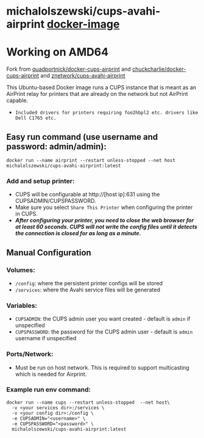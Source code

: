 # michalolszewski/cups-avahi-airprint [docker-image](https://hub.docker.com/r/michalolszewski/cups-avahi-airprint)

# Working on AMD64

Fork from [quadportnick/docker-cups-airprint](https://github.com/quadportnick/docker-cups-airprint) and [chuckcharlie/docker-cups-airprint](https://github.com/chuckcharlie/docker-cups-airprint) and [znetwork/cups-avahi-airprint](https://hub.docker.com/r/znetwork/synology-airprint)

This Ubuntu-based Docker image runs a CUPS instance that is meant as an AirPrint relay for printers that are already on the network but not AirPrint capable.
* `Included drivers for printers requiring foo2hbpl2 etc. drivers like Dell C1765 etc.`

## Easy run command (use username and password: admin/admin):
```docker run --name airprint --restart unless-stopped --net host michalolszewski/cups-avahi-airprint:latest```

### Add and setup printer:
* CUPS will be configurable at http://[host ip]:631 using the CUPSADMIN/CUPSPASSWORD.
* Make sure you select `Share This Printer` when configuring the printer in CUPS.
* ***After configuring your printer, you need to close the web browser for at least 60 seconds. CUPS will not write the config files until it detects the connection is closed for as long as a minute.***

## Manual Configuration

### Volumes:
* `/config`: where the persistent printer configs will be stored
* `/services`: where the Avahi service files will be generated

### Variables:
* `CUPSADMIN`: the CUPS admin user you want created - default is `admin` if unspecified
* `CUPSPASSWORD`: the password for the CUPS admin user - default is `admin` username if unspecified

### Ports/Network:
* Must be run on host network. This is required to support multicasting which is needed for Airprint.


### Example run env command:
```
docker run --name cups --restart unless-stopped  --net host\
  -v <your services dir>:/services \
  -v <your config dir>:/config \
  -e CUPSADMIN="<username>" \
  -e CUPSPASSWORD="<password>" \
  michalolszewski/cups-avahi-airprint:latest
```
